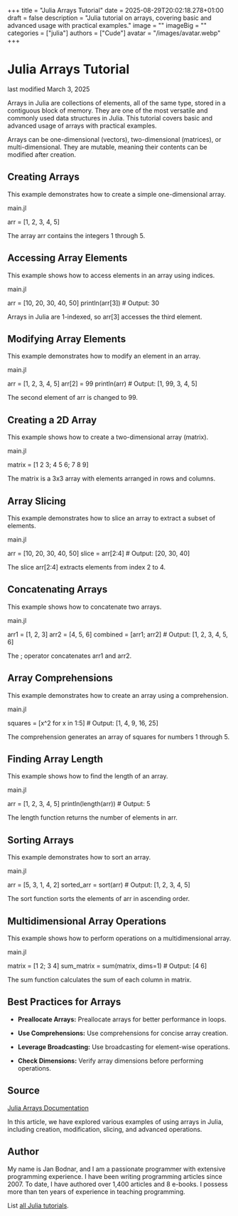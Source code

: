 +++
title = "Julia Arrays Tutorial"
date = 2025-08-29T20:02:18.278+01:00
draft = false
description = "Julia tutorial on arrays, covering basic and advanced usage with practical examples."
image = ""
imageBig = ""
categories = ["julia"]
authors = ["Cude"]
avatar = "/images/avatar.webp"
+++

# Julia Arrays Tutorial

last modified March 3, 2025

Arrays in Julia are collections of elements, all of the same type, stored in a
contiguous block of memory. They are one of the most versatile and commonly used
data structures in Julia. This tutorial covers basic and advanced usage of arrays
with practical examples.

Arrays can be one-dimensional (vectors), two-dimensional (matrices), or
multi-dimensional. They are mutable, meaning their contents can be modified
after creation.

## Creating Arrays

This example demonstrates how to create a simple one-dimensional array.

main.jl
  

arr = [1, 2, 3, 4, 5]

The array arr contains the integers 1 through 5.

## Accessing Array Elements

This example shows how to access elements in an array using indices.

main.jl
  

arr = [10, 20, 30, 40, 50]
println(arr[3])  # Output: 30

Arrays in Julia are 1-indexed, so arr[3] accesses the third element.

## Modifying Array Elements

This example demonstrates how to modify an element in an array.

main.jl
  

arr = [1, 2, 3, 4, 5]
arr[2] = 99
println(arr)  # Output: [1, 99, 3, 4, 5]

The second element of arr is changed to 99.

## Creating a 2D Array

This example shows how to create a two-dimensional array (matrix).

main.jl
  

matrix = [1 2 3; 4 5 6; 7 8 9]

The matrix is a 3x3 array with elements arranged in rows and columns.

## Array Slicing

This example demonstrates how to slice an array to extract a subset of elements.

main.jl
  

arr = [10, 20, 30, 40, 50]
slice = arr[2:4]  # Output: [20, 30, 40]

The slice arr[2:4] extracts elements from index 2 to 4.

## Concatenating Arrays

This example shows how to concatenate two arrays.

main.jl
  

arr1 = [1, 2, 3]
arr2 = [4, 5, 6]
combined = [arr1; arr2]  # Output: [1, 2, 3, 4, 5, 6]

The ; operator concatenates arr1 and arr2.

## Array Comprehensions

This example demonstrates how to create an array using a comprehension.

main.jl
  

squares = [x^2 for x in 1:5]  # Output: [1, 4, 9, 16, 25]

The comprehension generates an array of squares for numbers 1 through 5.

## Finding Array Length

This example shows how to find the length of an array.

main.jl
  

arr = [1, 2, 3, 4, 5]
println(length(arr))  # Output: 5

The length function returns the number of elements in arr.

## Sorting Arrays

This example demonstrates how to sort an array.

main.jl
  

arr = [5, 3, 1, 4, 2]
sorted_arr = sort(arr)  # Output: [1, 2, 3, 4, 5]

The sort function sorts the elements of arr in ascending order.

## Multidimensional Array Operations

This example shows how to perform operations on a multidimensional array.

main.jl
  

matrix = [1 2; 3 4]
sum_matrix = sum(matrix, dims=1)  # Output: [4 6]

The sum function calculates the sum of each column in matrix.

## Best Practices for Arrays

- **Preallocate Arrays:** Preallocate arrays for better performance in loops.

- **Use Comprehensions:** Use comprehensions for concise array creation.

- **Leverage Broadcasting:** Use broadcasting for element-wise operations.

- **Check Dimensions:** Verify array dimensions before performing operations.

## Source

[Julia Arrays Documentation](https://docs.julialang.org/en/v1/base/arrays/)

In this article, we have explored various examples of using arrays in Julia,
including creation, modification, slicing, and advanced operations.

## Author

My name is Jan Bodnar, and I am a passionate programmer with extensive
programming experience. I have been writing programming articles since 2007.
To date, I have authored over 1,400 articles and 8 e-books. I possess more
than ten years of experience in teaching programming.

List [all Julia tutorials](/all/#julia).